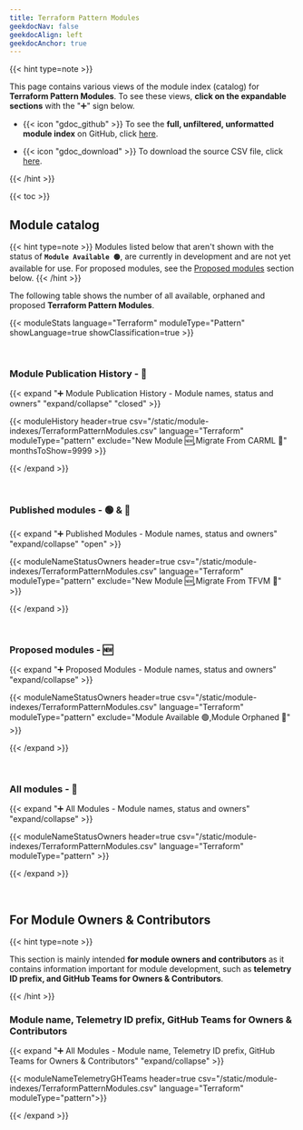 ```yaml
---
title: Terraform Pattern Modules
geekdocNav: false
geekdocAlign: left
geekdocAnchor: true
---
```


<!-- {{< csvUpdated csv="/static/module-indexes/TerraformPatternModules.csv" >}} -->

<!-- {{< hint type=tip >}}

**Use the breadcrumb menu** above to navigate back to the main page!

{{< /hint >}} -->

{{< hint type=note >}}

This page contains various views of the module index (catalog) for **Terraform Pattern Modules**. To see these views, **click on the expandable sections** with the "➕" sign below.

- {{< icon "gdoc_github" >}} To see the **full, unfiltered, unformatted module index** on GitHub, click [here](https://github.com/Azure/Azure-Verified-Modules/blob/main/docs/static/module-indexes/TerraformPatternModules.csv).

- {{< icon "gdoc_download" >}} To download the source CSV file, click [here](/Azure-Verified-Modules/module-indexes/TerraformPatternModules.csv).

{{< /hint >}}

{{< toc >}}

## Module catalog

{{< hint type=note >}}
Modules listed below that aren't shown with the status of **`Module Available 🟢`**, are currently in development and are not yet available for use. For proposed modules, see the [Proposed modules](/Azure-Verified-Modules/indexes/terraform/tf-pattern-modules/#proposed-modules---) section below.
{{< /hint >}}

The following table shows the number of all available, orphaned and proposed **Terraform Pattern Modules**.

{{< moduleStats language="Terraform" moduleType="Pattern" showLanguage=true showClassification=true >}}

<br>

### Module Publication History - 📅

{{< expand "➕ Module Publication History - Module names, status and owners" "expand/collapse" "closed" >}}

{{< moduleHistory header=true csv="/static/module-indexes/TerraformPatternModules.csv" language="Terraform" moduleType="pattern" exclude="New Module :new:,Migrate From CARML :rocket:" monthsToShow=9999 >}}

{{< /expand >}}

<br>

### Published modules - 🟢 & 👀

{{< expand "➕ Published Modules - Module names, status and owners" "expand/collapse" "open" >}}

{{< moduleNameStatusOwners header=true csv="/static/module-indexes/TerraformPatternModules.csv" language="Terraform" moduleType="pattern" exclude="New Module :new:,Migrate From TFVM :rocket:" >}}

{{< /expand >}}

<br>

### Proposed modules - 🆕

{{< expand "➕ Proposed Modules - Module names, status and owners" "expand/collapse" >}}

{{< moduleNameStatusOwners header=true csv="/static/module-indexes/TerraformPatternModules.csv" language="Terraform" moduleType="pattern" exclude="Module Available :green_circle:,Module Orphaned :eyes:" >}}

{{< /expand >}}

<br>

### All modules - 📇

{{< expand "➕ All Modules - Module names, status and owners" "expand/collapse" >}}

{{< moduleNameStatusOwners header=true csv="/static/module-indexes/TerraformPatternModules.csv" language="Terraform" moduleType="pattern" >}}

{{< /expand >}}

<br>

## For Module Owners & Contributors

{{< hint type=note >}}

This section is mainly intended **for module owners and contributors** as it contains information important for module development, such as **telemetry ID prefix, and GitHub Teams for Owners & Contributors**.

{{< /hint >}}

### Module name, Telemetry ID prefix, GitHub Teams for Owners & Contributors

{{< expand "➕ All Modules - Module name, Telemetry ID prefix, GitHub Teams for Owners & Contributors" "expand/collapse" >}}

{{< moduleNameTelemetryGHTeams header=true csv="/static/module-indexes/TerraformPatternModules.csv" language="Terraform" moduleType="pattern">}}

{{< /expand >}}
